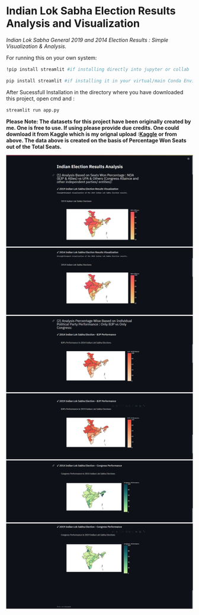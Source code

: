 # Indian Lok Sabha Election Results Analysis and Visualization
<i> Indian Lok Sabha General 2019 and 2014 Election Results : Simple Visualization &amp; Analysis.</i>

For running this on your own system:
```bash
!pip install streamlit #if installing directly into jupyter or collab
```

```bash
pip install streamlit #if installing it in your virtual/main Conda Enviroment
```
After Sucessfull Installation in the directory where you have downloaded this project, open cmd and :
```bash
streamlit run app.py
```

**Please Note: The datasets for this project have been originally created by me. One is free to use. If using please provide due credits. One could download it from Kaggle which is my orignal upload :[Kaggle](https://www.kaggle.com/vivekshivakumarhotti/indian-lok-sabha-elections) or from above. The data above is created on the basis of Percentage Won Seats out of the Total Seats.**




![wdd](/images/1.JPG)
![wdd](/images/2.JPG)
![wdd](/images/3.JPG)
![wdd](/images/4.JPG)
![wdd](/images/5.JPG)
![wdd](/images/6.JPG)
